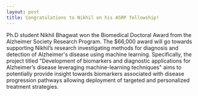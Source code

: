 ```yaml
---
layout: post
title: Congratulations to Nikhil on his ASRP fellowship!
---
```


Ph.D student Nikhil Bhagwat won the Biomedical Doctoral Award from the Alzheimer Society Research Program. The $66,000 award will go towards supporting Nikhil’s research investigating methods for diagnosis and detection of Alzheimer's disease using machine learning. Specifically, the project titled "Development of biomarkers and diagnostic applications for Alzheimer’s disease leveraging machine-learning techniques" aims to potentially provide insight towards biomarkers associated with disease progression pathways allowing deployment of targeted and personalized treatment strategies.
